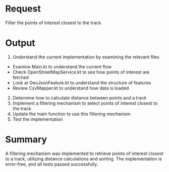 # Request
Filter the points of interest closest to the track

# Output
1. Understand the current implementation by examining the relevant files
- Examine Main.kt to understand the current flow
- Check OpenStreetMapService.kt to see how points of interest are fetched
- Look at GeoJsonFeature.kt to understand the structure of features
- Review CsvMapper.kt to understand how data is loaded
2. Determine how to calculate distance between points and a track
3. Implement a filtering mechanism to select points of interest closest to the track
4. Update the main function to use this filtering mechanism
5. Test the implementation

# Summary
A filtering mechanism was implemented to retrieve points of interest closest to a track, utilizing distance calculations and sorting. The implementation is error-free, and all tests passed successfully.
